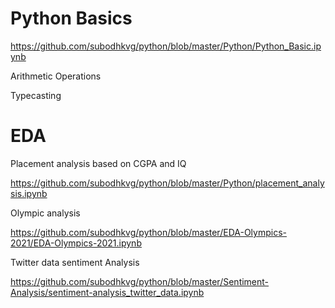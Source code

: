 # Python Basics

https://github.com/subodhkvg/python/blob/master/Python/Python_Basic.ipynb

Arithmetic Operations

Typecasting

# EDA

Placement analysis based on CGPA and IQ

https://github.com/subodhkvg/python/blob/master/Python/placement_analysis.ipynb

Olympic analysis

https://github.com/subodhkvg/python/blob/master/EDA-Olympics-2021/EDA-Olympics-2021.ipynb

Twitter data sentiment Analysis

https://github.com/subodhkvg/python/blob/master/Sentiment-Analysis/sentiment-analysis_twitter_data.ipynb

